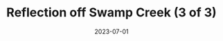 ---
title: "Reflection off Swamp Creek (3 of 3)"
date: 2023-07-01
near:
  - "Reflection off Swamp Creek (1 of 3)"
  - "Reflection off Swamp Creek (2 of 3)"
  - "Quinn's Bench near Swamp Creek"
picture: /assets/camera-roll/2023/07/2023-07-01-reflection-off-swamp-creek-3/20230702_015630415_iOS.jpg
thumbnail: /assets/camera-roll/2023/07/2023-07-01-reflection-off-swamp-creek-3/20230702_015630415_iOS-thumbnail.jpg
type: picture
tags:
  - reflection
  - Swamp Creek
  - Wallace Swamp Creek Park
  - Kenmore
---